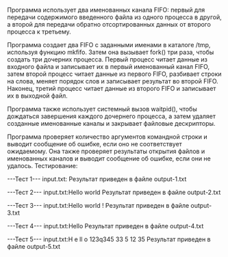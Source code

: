 Программа использует два именованных канала FIFO: первый для передачи содержимого введенного файла из одного процесса в другой, а второй для передачи обратно отсортированных данных от второго процесса к третьему.

Программа создает два FIFO с заданными именами в каталоге /tmp, используя функцию mkfifo. Затем она вызывает fork() три раза, чтобы создать три дочерних процесса. Первый процесс читает данные из входного файла и записывает их в первый именованный канал FIFO, затем второй процесс читает данные из первого FIFO, разбивает строки на слова, меняет порядок слов и записывает результат во второй FIFO. Наконец, третий процесс читает данные из второго FIFO и записывает их в выходной файл.

Программа также использует системный вызов waitpid(), чтобы дождаться завершения каждого дочернего процесса, а затем удаляет созданные именованные каналы и закрывает файловые дескрипторы.

Программа проверяет количество аргументов командной строки и выводит сообщение об ошибке, если оно не соответствует ожидаемому. Она также проверяет результаты открытия файлов и именованных каналов и выводит сообщение об ошибке, если они не удалось.
Тестирование:

---Тест 1---
input.txt:
Результат приведен в файле output-1.txt

---Тест 2---
input.txt:Hello world
Результат приведен в файле output-2.txt

---Тест 3---
input.txt:Hello world !
Результат приведен в файле output-3.txt

---Тест 4---
input.txt:Hello
Результат приведен в файле output-4.txt

---Тест 5---
input.txt:H e ll o 123q345 33 5 12 35
Результат приведен в файле output-5.txt
